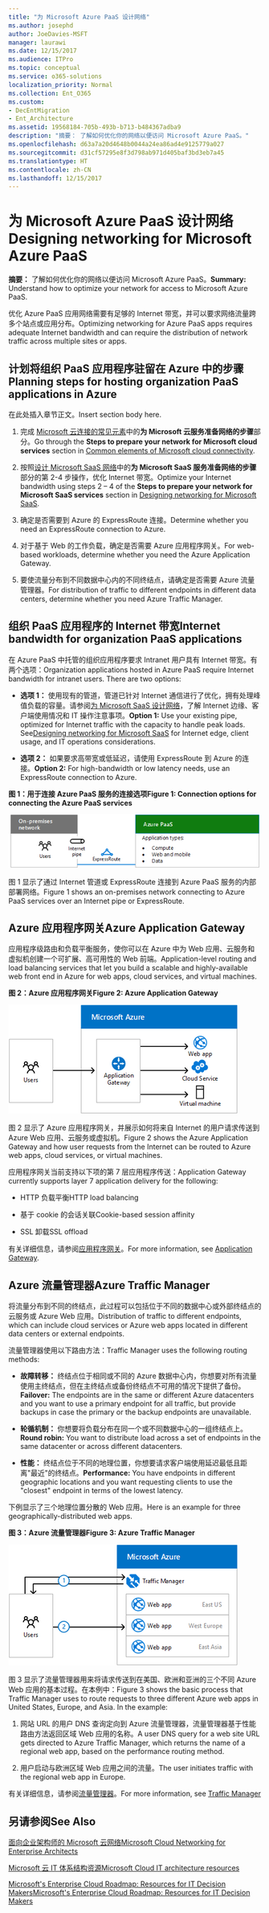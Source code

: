 ```yaml
---
title: "为 Microsoft Azure PaaS 设计网络"
ms.author: josephd
author: JoeDavies-MSFT
manager: laurawi
ms.date: 12/15/2017
ms.audience: ITPro
ms.topic: conceptual
ms.service: o365-solutions
localization_priority: Normal
ms.collection: Ent_O365
ms.custom:
- DecEntMigration
- Ent_Architecture
ms.assetid: 19568184-705b-493b-b713-b484367adba9
description: "摘要： 了解如何优化你的网络以便访问 Microsoft Azure PaaS。"
ms.openlocfilehash: d63a7a20d4648b0044a24ea86ad4e9125779a027
ms.sourcegitcommit: d31cf57295e8f3d798ab971d405baf3bd3eb7a45
ms.translationtype: HT
ms.contentlocale: zh-CN
ms.lasthandoff: 12/15/2017
---
```

# <a name="designing-networking-for-microsoft-azure-paas"></a><span data-ttu-id="04060-103">为 Microsoft Azure PaaS 设计网络</span><span class="sxs-lookup"><span data-stu-id="04060-103">Designing networking for Microsoft Azure PaaS</span></span>

 <span data-ttu-id="04060-104">**摘要：** 了解如何优化你的网络以便访问 Microsoft Azure PaaS。</span><span class="sxs-lookup"><span data-stu-id="04060-104">**Summary:** Understand how to optimize your network for access to Microsoft Azure PaaS.</span></span>
  
<span data-ttu-id="04060-105">优化 Azure PaaS 应用网络需要有足够的 Internet 带宽，并可以要求网络流量跨多个站点或应用分布。</span><span class="sxs-lookup"><span data-stu-id="04060-105">Optimizing networking for Azure PaaS apps requires adequate Internet bandwidth and can require the distribution of network traffic across multiple sites or apps.</span></span>
  
## <a name="planning-steps-for-hosting-organization-paas-applications-in-azure"></a><span data-ttu-id="04060-106">计划将组织 PaaS 应用程序驻留在 Azure 中的步骤</span><span class="sxs-lookup"><span data-stu-id="04060-106">Planning steps for hosting organization PaaS applications in Azure</span></span>

<span data-ttu-id="04060-107">在此处插入章节正文。</span><span class="sxs-lookup"><span data-stu-id="04060-107">Insert section body here.</span></span>
  
1. <span data-ttu-id="04060-108">完成 [Microsoft 云连接的常见元素](common-elements-of-microsoft-cloud-connectivity.md)中的**为 Microsoft 云服务准备网络的步骤**部分。</span><span class="sxs-lookup"><span data-stu-id="04060-108">Go through the **Steps to prepare your network for Microsoft cloud services** section in [Common elements of Microsoft cloud connectivity](common-elements-of-microsoft-cloud-connectivity.md).</span></span>
    
2. <span data-ttu-id="04060-109">按照[设计 Microsoft SaaS 网络](designing-networking-for-microsoft-saas.md)中的**为 Microsoft SaaS 服务准备网络的步骤**部分的第 2-4 步操作，优化 Internet 带宽。</span><span class="sxs-lookup"><span data-stu-id="04060-109">Optimize your Internet bandwidth using steps 2 – 4 of the **Steps to prepare your network for Microsoft SaaS services** section in [Designing networking for Microsoft SaaS](designing-networking-for-microsoft-saas.md).</span></span>
    
3. <span data-ttu-id="04060-110">确定是否需要到 Azure 的 ExpressRoute 连接。</span><span class="sxs-lookup"><span data-stu-id="04060-110">Determine whether you need an ExpressRoute connection to Azure.</span></span>
    
4. <span data-ttu-id="04060-111">对于基于 Web 的工作负载，确定是否需要 Azure 应用程序网关。</span><span class="sxs-lookup"><span data-stu-id="04060-111">For web-based workloads, determine whether you need the Azure Application Gateway.</span></span>
    
5. <span data-ttu-id="04060-112">要使流量分布到不同数据中心内的不同终结点，请确定是否需要 Azure 流量管理器。</span><span class="sxs-lookup"><span data-stu-id="04060-112">For distribution of traffic to different endpoints in different data centers, determine whether you need Azure Traffic Manager.</span></span>
    
## <a name="internet-bandwidth-for-organization-paas-applications"></a><span data-ttu-id="04060-113">组织 PaaS 应用程序的 Internet 带宽</span><span class="sxs-lookup"><span data-stu-id="04060-113">Internet bandwidth for organization PaaS applications</span></span>

<span data-ttu-id="04060-p101">在 Azure PaaS 中托管的组织应用程序要求 Intranet 用户具有 Internet 带宽。有两个选项：</span><span class="sxs-lookup"><span data-stu-id="04060-p101">Organization applications hosted in Azure PaaS require Internet bandwidth for intranet users. There are two options:</span></span>
  
- <span data-ttu-id="04060-p102">**选项 1：** 使用现有的管道，管道已针对 Internet 通信进行了优化，拥有处理峰值负载的容量。请参阅[为 Microsoft SaaS 设计网络](designing-networking-for-microsoft-saas.md)，了解 Internet 边缘、客户端使用情况和 IT 操作注意事项。</span><span class="sxs-lookup"><span data-stu-id="04060-p102">**Option 1:** Use your existing pipe, optimized for Internet traffic with the capacity to handle peak loads. See[Designing networking for Microsoft SaaS](designing-networking-for-microsoft-saas.md) for Internet edge, client usage, and IT operations considerations.</span></span>
    
- <span data-ttu-id="04060-118">**选项 2：** 如果要求高带宽或低延迟，请使用 ExpressRoute 到 Azure 的连接。</span><span class="sxs-lookup"><span data-stu-id="04060-118">**Option 2:** For high-bandwidth or low latency needs, use an ExpressRoute connection to Azure.</span></span>
    
<span data-ttu-id="04060-119">**图 1：用于连接 Azure PaaS 服务的连接选项**</span><span class="sxs-lookup"><span data-stu-id="04060-119">**Figure 1: Connection options for connecting the Azure PaaS services**</span></span>

![图 1：Azure PaaS 服务的连接选项](images/Network_Poster/PaaS1.png)
  
<span data-ttu-id="04060-121">图 1 显示了通过 Internet 管道或 ExpressRoute 连接到 Azure PaaS 服务的内部部署网络。</span><span class="sxs-lookup"><span data-stu-id="04060-121">Figure 1 shows an on-premises network connecting to Azure PaaS services over an Internet pipe or ExpressRoute.</span></span>
  
## <a name="azure-application-gateway"></a><span data-ttu-id="04060-122">Azure 应用程序网关</span><span class="sxs-lookup"><span data-stu-id="04060-122">Azure Application Gateway</span></span>

<span data-ttu-id="04060-123">应用程序级路由和负载平衡服务，使你可以在 Azure 中为 Web 应用、云服务和虚拟机创建一个可扩展、高可用性的 Web 前端。</span><span class="sxs-lookup"><span data-stu-id="04060-123">Application-level routing and load balancing services that let you build a scalable and highly-available web front end in Azure for web apps, cloud services, and virtual machines.</span></span> 
  
<span data-ttu-id="04060-124">**图 2：Azure 应用程序网关**</span><span class="sxs-lookup"><span data-stu-id="04060-124">**Figure 2: Azure Application Gateway**</span></span>

![图 2：Azure 应用程序网关服务](images/Network_Poster/PaaS2.png)
  
<span data-ttu-id="04060-126">图 2 显示了 Azure 应用程序网关，并展示如何将来自 Internet 的用户请求传送到 Azure Web 应用、云服务或虚拟机。</span><span class="sxs-lookup"><span data-stu-id="04060-126">Figure 2 shows the Azure Application Gateway and how user requests from the Internet can be routed to Azure web apps, cloud services, or virtual machines.</span></span>
  
<span data-ttu-id="04060-127">应用程序网关当前支持以下项的第 7 层应用程序传送：</span><span class="sxs-lookup"><span data-stu-id="04060-127">Application Gateway currently supports layer 7 application delivery for the following:</span></span>
  
- <span data-ttu-id="04060-128">HTTP 负载平衡</span><span class="sxs-lookup"><span data-stu-id="04060-128">HTTP load balancing</span></span>
    
- <span data-ttu-id="04060-129">基于 cookie 的会话关联</span><span class="sxs-lookup"><span data-stu-id="04060-129">Cookie-based session affinity</span></span>
    
- <span data-ttu-id="04060-130">SSL 卸载</span><span class="sxs-lookup"><span data-stu-id="04060-130">SSL offload</span></span>
    
<span data-ttu-id="04060-131">有关详细信息，请参阅[应用程序网关]((https://docs.microsoft.com/azure/application-gateway/application-gateway-introduction))。</span><span class="sxs-lookup"><span data-stu-id="04060-131">For more information, see [Application Gateway]((https://docs.microsoft.com/azure/application-gateway/application-gateway-introduction)).</span></span>
  
## <a name="azure-traffic-manager"></a><span data-ttu-id="04060-132">Azure 流量管理器</span><span class="sxs-lookup"><span data-stu-id="04060-132">Azure Traffic Manager</span></span>

<span data-ttu-id="04060-133">将流量分布到不同的终结点，此过程可以包括位于不同的数据中心或外部终结点的云服务或 Azure Web 应用。</span><span class="sxs-lookup"><span data-stu-id="04060-133">Distribution of traffic to different endpoints, which can include cloud services or Azure web apps located in different data centers or external endpoints.</span></span>
  
<span data-ttu-id="04060-134">流量管理器使用以下路由方法：</span><span class="sxs-lookup"><span data-stu-id="04060-134">Traffic Manager uses the following routing methods:</span></span>
  
- <span data-ttu-id="04060-135">**故障转移：** 终结点位于相同或不同的 Azure 数据中心内，你想要对所有流量使用主终结点，但在主终结点或备份终结点不可用的情况下提供了备份。</span><span class="sxs-lookup"><span data-stu-id="04060-135">**Failover:** The endpoints are in the same or different Azure datacenters and you want to use a primary endpoint for all traffic, but provide backups in case the primary or the backup endpoints are unavailable.</span></span>
    
- <span data-ttu-id="04060-136">**轮循机制：** 你想要将负载分布在同一个或不同数据中心的一组终结点上。</span><span class="sxs-lookup"><span data-stu-id="04060-136">**Round robin:** You want to distribute load across a set of endpoints in the same datacenter or across different datacenters.</span></span>
    
- <span data-ttu-id="04060-137">**性能：** 终结点位于不同的地理位置，你想要请求客户端使用延迟最低且距离"最近"的终结点。</span><span class="sxs-lookup"><span data-stu-id="04060-137">**Performance:** You have endpoints in different geographic locations and you want requesting clients to use the "closest" endpoint in terms of the lowest latency.</span></span>
    
<span data-ttu-id="04060-138">下例显示了三个地理位置分散的 Web 应用。</span><span class="sxs-lookup"><span data-stu-id="04060-138">Here is an example for three geographically-distributed web apps.</span></span>
  
<span data-ttu-id="04060-139">**图 3：Azure 流量管理器**</span><span class="sxs-lookup"><span data-stu-id="04060-139">**Figure 3: Azure Traffic Manager**</span></span>

![图 3：Azure 流量管理器](images/Network_Poster/PaaS3.png)
  
<span data-ttu-id="04060-p103">图 3 显示了流量管理器用来将请求传送到在美国、欧洲和亚洲的三个不同 Azure Web 应用的基本过程。在本例中：</span><span class="sxs-lookup"><span data-stu-id="04060-p103">Figure 3 shows the basic process that Traffic Manager uses to route requests to three different Azure web apps in United States, Europe, and Asia. In the example:</span></span>
  
1. <span data-ttu-id="04060-143">网站 URL 的用户 DNS 查询定向到 Azure 流量管理器，流量管理器基于性能路由方法返回区域 Web 应用的名称。</span><span class="sxs-lookup"><span data-stu-id="04060-143">A user DNS query for a web site URL gets directed to Azure Traffic Manager, which returns the name of a regional web app, based on the performance routing method.</span></span>
    
2. <span data-ttu-id="04060-144">用户启动与欧洲区域 Web 应用之间的流量。</span><span class="sxs-lookup"><span data-stu-id="04060-144">The user initiates traffic with the regional web app in Europe.</span></span>
    
<span data-ttu-id="04060-145">有关详细信息，请参阅[流量管理器]((https://docs.microsoft.com/azure/traffic-manager/traffic-manager-overview))。</span><span class="sxs-lookup"><span data-stu-id="04060-145">For more information, see [Traffic Manager]((https://docs.microsoft.com/azure/traffic-manager/traffic-manager-overview))</span></span>
  
## <a name="see-also"></a><span data-ttu-id="04060-146">另请参阅</span><span class="sxs-lookup"><span data-stu-id="04060-146">See Also</span></span>

[<span data-ttu-id="04060-147">面向企业架构师的 Microsoft 云网络</span><span class="sxs-lookup"><span data-stu-id="04060-147">Microsoft Cloud Networking for Enterprise Architects</span></span>](microsoft-cloud-networking-for-enterprise-architects.md)
  
[<span data-ttu-id="04060-148">Microsoft 云 IT 体系结构资源</span><span class="sxs-lookup"><span data-stu-id="04060-148">Microsoft Cloud IT architecture resources</span></span>](microsoft-cloud-it-architecture-resources.md)

<span data-ttu-id="04060-149">[Microsoft's Enterprise Cloud Roadmap: Resources for IT Decision Makers]((https://sway.com/FJ2xsyWtkJc2taRD))</span><span class="sxs-lookup"><span data-stu-id="04060-149">[Microsoft's Enterprise Cloud Roadmap: Resources for IT Decision Makers]((https://sway.com/FJ2xsyWtkJc2taRD))</span></span>



